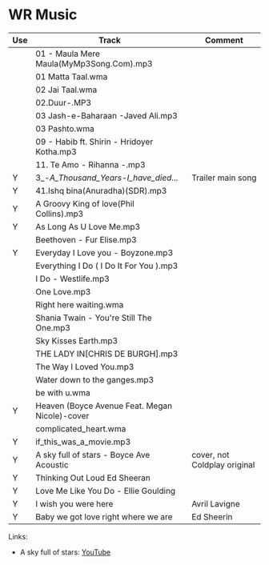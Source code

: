 # WR Music
Use | Track                                     | Comment
----|-------------------------------------------|------------
    | 01 - Maula Mere Maula(MyMp3Song.Com).mp3  |
    | 01 Matta Taal.wma                         |  
    | 02 Jai Taal.wma                           |
    | 02.Duur-.MP3                              |
    | 03 Jash-e-Baharaan -Javed Ali.mp3         |
    | 03 Pashto.wma                             |
    | 09 - Habib ft. Shirin - Hridoyer Kotha.mp3|
    | 11. Te Amo - Rihanna -.mp3                |  
  Y | 3_-_A_Thousand_Years-I_have_died_...      | Trailer main song
  Y | 41.Ishq bina(Anuradha)(SDR).mp3           |
  Y | A Groovy King of love(Phil Collins).mp3   |  
  Y | As Long As U Love Me.mp3                  |
    | Beethoven - Fur Elise.mp3                 |  
  Y | Everyday I Love you - Boyzone.mp3         |
    | Everything I Do ( I Do It For You ).mp3   |
    | I Do - Westlife.mp3                       |
    | One Love.mp3                              |
    | Right here waiting.wma                    |
    | Shania Twain - You're Still The One.mp3   |
    | Sky Kisses Earth.mp3                      |
    | THE LADY IN[CHRIS DE BURGH].mp3           |
    | The Way I Loved You.mp3                   |
    | Water down to the ganges.mp3              |
    | be with u.wma                             |
  Y | Heaven (Boyce Avenue Feat. Megan Nicole)-cover|
    | complicated_heart.wma                     |
  Y | if_this_was_a_movie.mp3                   |
  Y | A sky full of stars - Boyce Ave Acoustic  | cover, not Coldplay original
  Y | Thinking Out Loud Ed Sheeran              |
  Y | Love Me Like You Do - Ellie Goulding    
  Y |I wish you were here                       |Avril Lavigne
  Y |Baby we got love right where we are        | Ed Sheerin

  


Links:

- A sky full of stars: [YouTube](https://www.youtube.com/watch?v=c6XxjY-1e3M)
